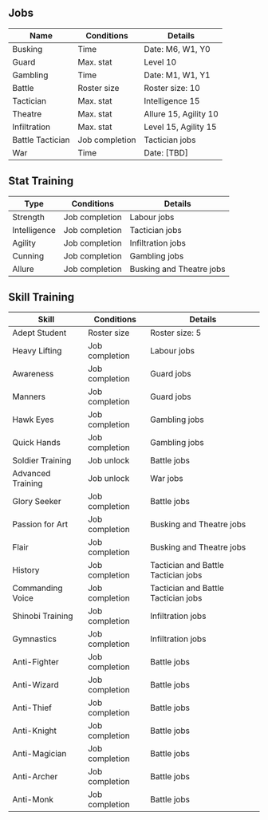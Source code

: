 ## Jobs
**Name** | **Conditions** | **Details**
-- | -- | -- 
Busking           | Time            | Date: M6, W1, Y0
Guard	            | Max. stat       |	Level 10
Gambling          | Time            | Date: M1, W1, Y1
Battle            | Roster size     | Roster size: 10
Tactician         | Max. stat       | Intelligence 15
Theatre	          | Max. stat       | Allure 15, Agility 10
Infiltration      | Max. stat       | Level 15, Agility 15
Battle Tactician  | Job completion  | Tactician jobs
War               | Time            | Date: [TBD] 

## Stat Training
**Type** | **Conditions** | **Details**
-- | -- | -- 
Strength      | Job completion      | Labour jobs
Intelligence  | Job completion      | Tactician jobs
Agility       | Job completion      | Infiltration jobs
Cunning       | Job completion      | Gambling jobs
Allure        | Job completion      | Busking and Theatre jobs

## Skill Training
**Skill** | **Conditions** | **Details**
-- | -- | -- 
Adept Student     | Roster size     | Roster size: 5
Heavy Lifting     | Job completion  | Labour jobs
Awareness         | Job completion  | Guard jobs
Manners           | Job completion  | Guard jobs
Hawk Eyes         | Job completion  | Gambling jobs
Quick Hands       | Job completion  | Gambling jobs
Soldier Training  | Job unlock      | Battle jobs
Advanced Training | Job unlock      | War jobs
Glory Seeker      | Job completion  | Battle jobs
Passion for Art   | Job completion  | Busking and Theatre jobs
Flair             | Job completion  | Busking and Theatre jobs
History           | Job completion  | Tactician and Battle Tactician jobs
Commanding Voice  | Job completion  | Tactician and Battle Tactician jobs
Shinobi Training  | Job completion  | Infiltration jobs
Gymnastics        | Job completion  | Infiltration jobs
Anti-Fighter      | Job completion  | Battle jobs
Anti-Wizard       | Job completion  | Battle jobs
Anti-Thief        | Job completion  | Battle jobs
Anti-Knight       | Job completion  | Battle jobs
Anti-Magician     | Job completion  | Battle jobs
Anti-Archer       | Job completion  | Battle jobs
Anti-Monk         | Job completion  | Battle jobs
